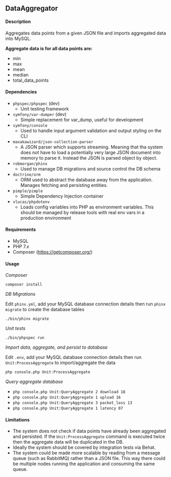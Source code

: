 ## DataAggregator

#### Description
Aggregates data points from a given JSON file and imports aggregated data into MySQL.

**Aggregate data is for all data points are:**
- min
- max
- mean
- median
- total_data_points

#### Dependencies
- `phpspec/phpspec` (dev)
    - Unit testing framework
- `symfony/var-dumper` (dev)
    - Simple replacement for var_dump, useful for development
- `symfony/console`
    - Used to handle input argument validation and output styling on the CLI
- `maxakawizard/json-collection-parser`
    - A JSON parser which supports streaming. Meaning that tha system does not have to load a potentially very large JSON document into memory to parse it. Instead the JSON is parsed object by object.
- `robmorgan/phinx`
    - Used to manage DB migrations and source control the DB schema
- `doctrine/orm`
    - ORM used to abstract the database away from the application. Manages fetching and persisting entities.
- `pimple/pimple`
    - Simple Dependency Injection container
- `vlucas/phpdotenv`
    - Loads config variables into PHP as environment variables. This should be managed by release tools with real env vars in a production environment

#### Requirements
- MySQL
- PHP 7.x
- Composer (https://getcomposer.org/)

#### Usage

*Composer*

`composer install`

*DB Migrations*

Edit `phinx.yml`, add your MySQL database connection details then run `phinx migrate` to create the database tables 

`./bin/phinx migrate`

*Unit tests* 

`./bin/phpspec run`

*Import data, aggregate, and persist to database*

Edit `.env`, add your MySQL database connection details then run `Unit:ProcessAggregate` to import/aggregate the data

`php console.php Unit:ProcessAggregate`

*Query aggregate database*

- `php console.php Unit:QueryAggregate 2 download 18`
- `php console.php Unit:QueryAggregate 1 upload 16`
- `php console.php Unit:QueryAggregate 3 packet_loss 13`
- `php console.php Unit:QueryAggregate 1 latency 07`


#### Limitations
- The system does not check if data points have already been aggregated and persisted. If the `Unit:ProcessAggregate` command is executed twice then the aggregate data will be duplicated in the DB. 
- Ideally the system should be covered by integration tests via Behat.
- The system could be made more scalable by reading from a message queue (such as RabbitMQ) rather than a JSON file. This way there could be multiple nodes running the application and consuming the same queue.
